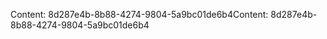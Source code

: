 <span data-ttu-id="cef4a-101">Content: 8d287e4b-8b88-4274-9804-5a9bc01de6b4</span><span class="sxs-lookup"><span data-stu-id="cef4a-101">Content: 8d287e4b-8b88-4274-9804-5a9bc01de6b4</span></span>